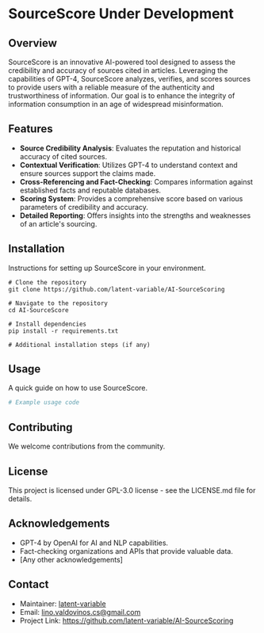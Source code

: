 
# SourceScore **Under Development**


## Overview
SourceScore is an innovative AI-powered tool designed to assess the credibility and accuracy of sources cited in articles. Leveraging the capabilities of GPT-4, SourceScore analyzes, verifies, and scores sources to provide users with a reliable measure of the authenticity and trustworthiness of information. Our goal is to enhance the integrity of information consumption in an age of widespread misinformation.

## Features
- **Source Credibility Analysis**: Evaluates the reputation and historical accuracy of cited sources.
- **Contextual Verification**: Utilizes GPT-4 to understand context and ensure sources support the claims made.
- **Cross-Referencing and Fact-Checking**: Compares information against established facts and reputable databases.
- **Scoring System**: Provides a comprehensive score based on various parameters of credibility and accuracy.
- **Detailed Reporting**: Offers insights into the strengths and weaknesses of an article's sourcing.

## Installation
Instructions for setting up SourceScore in your environment.

```shell
# Clone the repository
git clone https://github.com/latent-variable/AI-SourceScoring

# Navigate to the repository
cd AI-SourceScore

# Install dependencies
pip install -r requirements.txt

# Additional installation steps (if any)
```

## Usage
A quick guide on how to use SourceScore.

```python
# Example usage code
```

## Contributing
We welcome contributions from the community. 

## License
This project is licensed under GPL-3.0 license - see the LICENSE.md file for details.

## Acknowledgements
- GPT-4 by OpenAI for AI and NLP capabilities.
- Fact-checking organizations and APIs that provide valuable data.
- [Any other acknowledgements]

## Contact
- Maintainer: [latent-variable](https://github.com/latent-variable)
- Email: lino.valdovinos.cs@gmail.com
- Project Link: https://github.com/latent-variable/AI-SourceScoring

